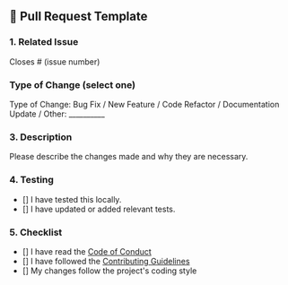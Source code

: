 ## 📝 Pull Request Template

### 1. Related Issue
Closes # (issue number)

### Type of Change (select one)
Type of Change: Bug Fix / New Feature / Code Refactor / Documentation Update / Other: __________

### 3. Description
Please describe the changes made and why they are necessary.

### 4. Testing
- [] I have tested this locally.
- [] I have updated or added relevant tests.

### 5. Checklist
- [] I have read the [Code of Conduct](./CODE_OF_CONDUCT.md)
- [] I have followed the [Contributing Guidelines](./CONTRIBUTING.md)
- [] My changes follow the project's coding style

